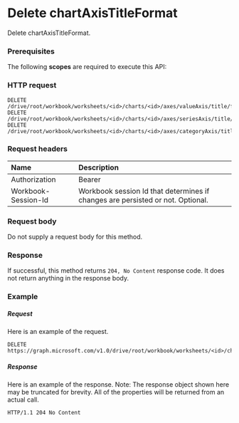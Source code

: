 # Delete chartAxisTitleFormat

Delete chartAxisTitleFormat.
### Prerequisites
The following **scopes** are required to execute this API: 
### HTTP request
<!-- { "blockType": "ignored" } -->
```http
DELETE /drive/root/workbook/worksheets/<id>/charts/<id>/axes/valueAxis/title/format
DELETE /drive/root/workbook/worksheets/<id>/charts/<id>/axes/seriesAxis/title/format
DELETE /drive/root/workbook/worksheets/<id>/charts/<id>/axes/categoryAxis/title/format

```
### Request headers
| Name       | Description|
|:---------------|:----------|
| Authorization  | Bearer <code>|
| Workbook-Session-Id  | Workbook session Id that determines if changes are persisted or not. Optional.|

### Request body
Do not supply a request body for this method.


### Response
If successful, this method returns `204, No Content` response code. It does not return anything in the response body.

### Example
##### Request
Here is an example of the request.
<!-- {
  "blockType": "request",
  "name": "delete_chartaxistitleformat"
}-->
```http
DELETE https://graph.microsoft.com/v1.0/drive/root/workbook/worksheets/<id>/charts/<id>/axes/valueAxis/title/format
```
##### Response
Here is an example of the response. Note: The response object shown here may be truncated for brevity. All of the properties will be returned from an actual call.
<!-- {
  "blockType": "response",
  "truncated": true
} -->
```http
HTTP/1.1 204 No Content
```

<!-- uuid: 8fcb5dbc-d5aa-4681-8e31-b001d5168d79
2015-10-25 14:57:30 UTC -->
<!-- {
  "type": "#page.annotation",
  "description": "Delete chartAxisTitleFormat",
  "keywords": "",
  "section": "documentation",
  "tocPath": ""
}-->